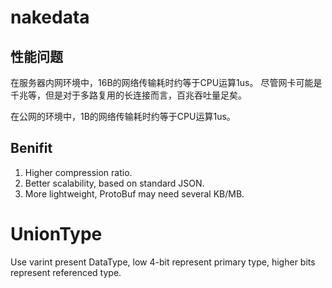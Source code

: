 # nakedata

## 性能问题

在服务器内网环境中，16B的网络传输耗时约等于CPU运算1us。
尽管网卡可能是千兆等，但是对于多路复用的长连接而言，百兆吞吐量足矣。

在公网的环境中，1B的网络传输耗时约等于CPU运算1us。

## Benifit

1. Higher compression ratio.
2. Better scalability, based on standard JSON.
3. More lightweight, ProtoBuf may need several KB/MB.

# UnionType

Use varint present DataType, low 4-bit represent primary type, higher bits represent referenced type.
